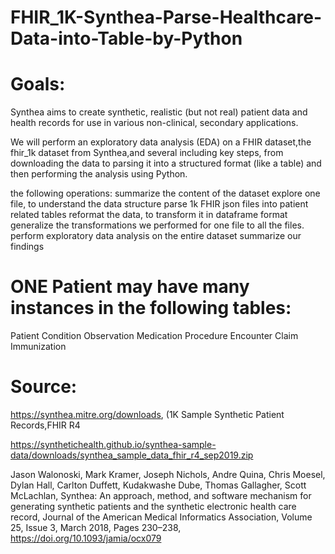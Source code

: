 # FHIR_1K-Synthea-Parse-Healthcare-Data-into-Table-by-Python

# Goals:

Synthea aims to create synthetic, realistic (but not real) patient data and health records for use in various non-clinical, secondary applications.

We will perform an exploratory data analysis (EDA) on a FHIR dataset,the fhir_1k dataset from Synthea,and several including key  steps, from downloading the data to parsing it into a structured format (like a table) and then performing the analysis using Python.

the following operations:
summarize the content of the dataset
explore one file, to understand the data structure
parse 1k FHIR json files into patient related tables
reformat the data, to transform it in dataframe format
generalize the transformations we performed for one file to all the files.
perform exploratory data analysis on the entire dataset
summarize our findings 

# ONE Patient may have many instances in the following tables:

Patient
Condition
Observation
Medication
Procedure
Encounter
Claim
Immunization

# Source:

https://synthea.mitre.org/downloads, (1K Sample Synthetic Patient Records,FHIR R4

https://synthetichealth.github.io/synthea-sample-data/downloads/synthea_sample_data_fhir_r4_sep2019.zip

Jason Walonoski, Mark Kramer, Joseph Nichols, Andre Quina, Chris Moesel, Dylan Hall, Carlton Duffett, Kudakwashe Dube, Thomas Gallagher, Scott McLachlan, Synthea: An approach, method, and software mechanism for generating synthetic patients and the synthetic electronic health care record, Journal of the American Medical Informatics Association, Volume 25, Issue 3, March 2018, Pages 230–238, https://doi.org/10.1093/jamia/ocx079



